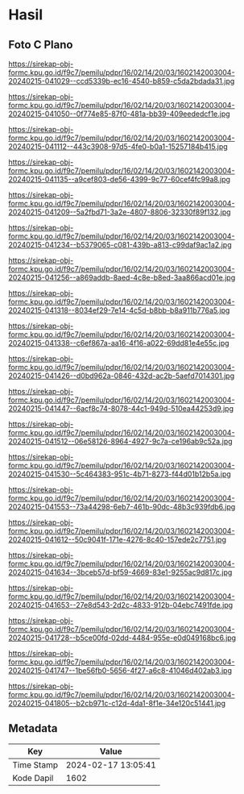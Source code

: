 # Hasil

## Foto C Plano

https://sirekap-obj-formc.kpu.go.id/f9c7/pemilu/pdpr/16/02/14/20/03/1602142003004-20240215-041029--ccd5339b-ec16-4540-b859-c5da2bdada31.jpg

https://sirekap-obj-formc.kpu.go.id/f9c7/pemilu/pdpr/16/02/14/20/03/1602142003004-20240215-041050--0f774e85-87f0-481a-bb39-409eededcf1e.jpg

https://sirekap-obj-formc.kpu.go.id/f9c7/pemilu/pdpr/16/02/14/20/03/1602142003004-20240215-041112--443c3908-97d5-4fe0-b0a1-15257184b415.jpg

https://sirekap-obj-formc.kpu.go.id/f9c7/pemilu/pdpr/16/02/14/20/03/1602142003004-20240215-041135--a9cef803-de56-4399-9c77-60cef4fc99a8.jpg

https://sirekap-obj-formc.kpu.go.id/f9c7/pemilu/pdpr/16/02/14/20/03/1602142003004-20240215-041209--5a2fbd71-3a2e-4807-8806-32330f89f132.jpg

https://sirekap-obj-formc.kpu.go.id/f9c7/pemilu/pdpr/16/02/14/20/03/1602142003004-20240215-041234--b5379065-c081-439b-a813-c99daf9ac1a2.jpg

https://sirekap-obj-formc.kpu.go.id/f9c7/pemilu/pdpr/16/02/14/20/03/1602142003004-20240215-041256--a869addb-8aed-4c8e-b8ed-3aa866acd01e.jpg

https://sirekap-obj-formc.kpu.go.id/f9c7/pemilu/pdpr/16/02/14/20/03/1602142003004-20240215-041318--8034ef29-7e14-4c5d-b8bb-b8a911b776a5.jpg

https://sirekap-obj-formc.kpu.go.id/f9c7/pemilu/pdpr/16/02/14/20/03/1602142003004-20240215-041338--c6ef867a-aa16-4f16-a022-69dd81e4e55c.jpg

https://sirekap-obj-formc.kpu.go.id/f9c7/pemilu/pdpr/16/02/14/20/03/1602142003004-20240215-041426--d0bd962a-0846-432d-ac2b-5aefd7014301.jpg

https://sirekap-obj-formc.kpu.go.id/f9c7/pemilu/pdpr/16/02/14/20/03/1602142003004-20240215-041447--6acf8c74-8078-44c1-949d-510ea44253d9.jpg

https://sirekap-obj-formc.kpu.go.id/f9c7/pemilu/pdpr/16/02/14/20/03/1602142003004-20240215-041512--06e58126-8964-4927-9c7a-ce196ab9c52a.jpg

https://sirekap-obj-formc.kpu.go.id/f9c7/pemilu/pdpr/16/02/14/20/03/1602142003004-20240215-041530--5c464383-951c-4b71-8273-f44d01b12b5a.jpg

https://sirekap-obj-formc.kpu.go.id/f9c7/pemilu/pdpr/16/02/14/20/03/1602142003004-20240215-041553--73a44298-6eb7-461b-90dc-48b3c939fdb6.jpg

https://sirekap-obj-formc.kpu.go.id/f9c7/pemilu/pdpr/16/02/14/20/03/1602142003004-20240215-041612--50c9041f-171e-4276-8c40-157ede2c7751.jpg

https://sirekap-obj-formc.kpu.go.id/f9c7/pemilu/pdpr/16/02/14/20/03/1602142003004-20240215-041634--3bceb57d-bf59-4669-83e1-9255ac9d817c.jpg

https://sirekap-obj-formc.kpu.go.id/f9c7/pemilu/pdpr/16/02/14/20/03/1602142003004-20240215-041653--27e8d543-2d2c-4833-912b-04ebc7491fde.jpg

https://sirekap-obj-formc.kpu.go.id/f9c7/pemilu/pdpr/16/02/14/20/03/1602142003004-20240215-041728--b5ce00fd-02dd-4484-955e-e0d049168bc6.jpg

https://sirekap-obj-formc.kpu.go.id/f9c7/pemilu/pdpr/16/02/14/20/03/1602142003004-20240215-041747--1be56fb0-5656-4f27-a6c8-41046d402ab3.jpg

https://sirekap-obj-formc.kpu.go.id/f9c7/pemilu/pdpr/16/02/14/20/03/1602142003004-20240215-041805--b2cb971c-c12d-4da1-8f1e-34e120c51441.jpg


## Metadata

| Key        | Value               |
| ---------- | ------------------- |
| Time Stamp | 2024-02-17 13:05:41 |
| Kode Dapil | 1602                |



